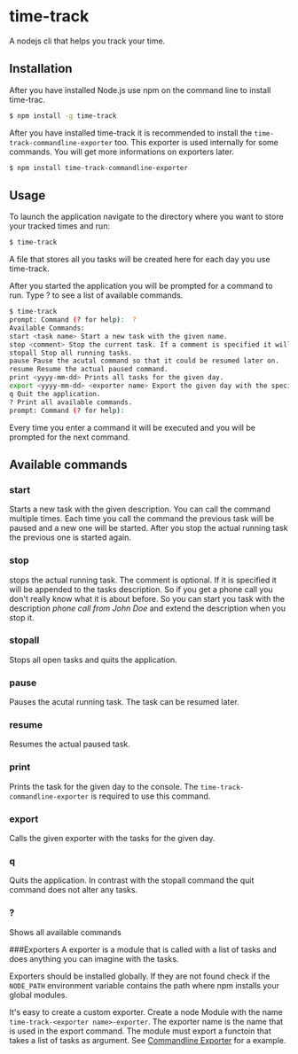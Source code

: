 # time-track
A nodejs cli that helps you track your time.

## Installation
After you have installed Node.js use npm on the command line to install time-trac.

```sh
$ npm install -g time-track
```

After you have installed time-track it is recommended to install the `time-track-commandline-exporter` too. This exporter is used internally for some commands. You will get more informations on exporters later.

```sh
$ npm install time-track-commandline-exporter
```

## Usage
To launch the application navigate to the directory where you want to store your tracked times and run:

```sh
$ time-track
```

A file that stores all you tasks will be created here for each day you use time-track.

After you started the application you will be prompted for a command to run. Type ? to see a list of available commands.

```sh
$ time-track
prompt: Command (? for help):  ?
Available Commands:
start <task name> Start a new task with the given name.
stop <comment> Stop the current task. If a comment is specified it will be appended to the task name.
stopall Stop all running tasks.
pause Pause the acutal command so that it could be resumed later on.
resume Resume the actual paused command.
print <yyyy-mm-dd> Prints all tasks for the given day.
export <yyyy-mm-dd> <exporter name> Export the given day with the specified exporter.
q Quit the application.
? Print all available commands.
prompt: Command (? for help):
```

Every time you enter a command it will be executed and you will be prompted for the next command.

## Available commands
### start <task description>
Starts a new task with the given description. You can call the command multiple times. Each time you call the command the previous task will be paused and a new one will be started. After you stop the actual running task the previous one is started again.

### stop <comment>
stops the actual running task. The comment is optional. If it is specified it will be appended to the tasks description. So if you get a phone call you don't really know what it is about before. So you can start you task with the description _phone call from John Doe_ and extend the description when you stop it.

### stopall
Stops all open tasks and quits the application.

### pause
Pauses the acutal running task. The task can be resumed later.

### resume
Resumes the actual paused task.

### print <yyyy-mm-dd>
Prints the task for the given day to the console. The `time-track-commandline-exporter` is required to use this command.

### export <yyyy-mm-dd> <exporter name>
Calls the given exporter with the tasks for the given day.

### q
Quits the application. In contrast with the stopall command the quit command does not alter any tasks.

### ?
Shows all available commands

###Exporters
A exporter is a module that is called with a list of tasks and does anything you can imagine with the tasks.

Exporters should be installed globally. If they are not found check if the `NODE_PATH` environment variable contains the path where npm installs your global modules.

It's easy to create a custom exporter. Create a node Module with the name `time-track-<exporter name>-exporter`. The exporter name is the name that is used in the export command. The module must export a functoin that takes a list of tasks as argument. See [Commandline Exporter](https://github.com/furti/time-track-commandline-exporter) for a example.
